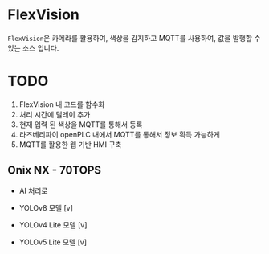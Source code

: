 # FlexVision
`FlexVision`은 카메라를 활용하여, 색상을 감지하고 MQTT를 사용하여, 값을 발행할 수 있는 소스 입니다.

# TODO

1. FlexVision 내 코드를 함수화
1. 처리 시간에 딜레이 추가
1. 현재 입력 된 색상을 MQTT를 통해서 등록
1. 라즈베리파이 openPLC 내에서 MQTT를 통해서 정보 흭득 가능하게
1. MQTT를 활용한 웹 기반 HMI 구축


## Onix NX - 70TOPS
- AI 처리로

- YOLOv8 모델 [v]
- YOLOv4 Lite 모델 [v]
- YOLOv5 Lite 모델 [v]